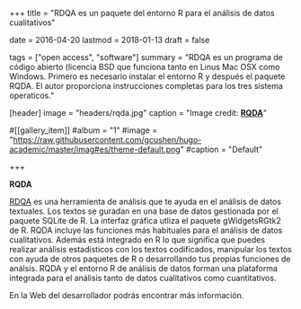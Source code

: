 +++
title = "RDQA es un paquete del entorno R para el análisis de datos cualitativos"

date = 2016-04-20
lastmod = 2018-01-13
draft = false

tags = ["open access", "software"]
summary = "RDQA es un programa de código abierto (licencia BSD que funciona tanto en Linus Mac OSX como Windows. Primero es necesario instalar el entorno R y después el paquete RQDA. El autor proporciona instrucciones completas para los tres sistema operaticos."

[header]
image = "headers/rqda.jpg"
caption = "Image credit: [**RQDA**](http://rqda.r-forge.r-project.org/)"

#[[gallery_item]]
#album = "1"
#image = "https://raw.githubusercontent.com/gcushen/hugo-academic/master/imag#es/theme-default.png"
#caption = "Default"

+++

**RQDA** 

[RDQA](http://rqda.r-forge.r-project.org/) es una herramienta de análisis que te ayuda en el análisis de datos textuales. Los textos se guradan en una base de datos gestionada por el paquete SQLite de R.  La interfaz gráfica utliza  el paquete  gWidgetsRGtk2 de R. RQDA incluye las funciones más habituales para el análisis de datos cualitativos. Además está integrado en R lo que significa que puedes realizar análisis estadísticos con los textos codificados, manipular los textos con ayuda de otros paquetes de R o desarrollando tus propias funciones de análsis. RQDA y el entorno R de análisis de datos forman una plataforma integrada para el análisis tanto de datos cualitativos como cuantitativos. 

En la Web del desarrollador podrás encontrar más información.

